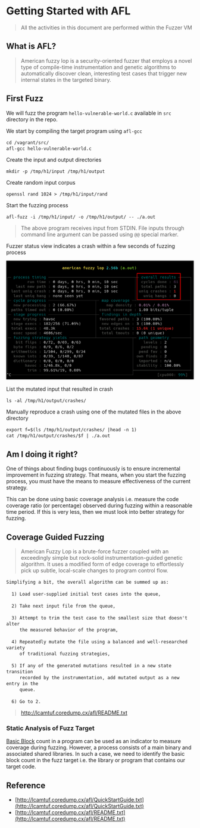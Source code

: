 # Getting Started with AFL

> All the activities in this document are performed within the Fuzzer VM

## What is AFL?

> American fuzzy lop is a security-oriented fuzzer that employs a novel type of compile-time instrumentation and genetic algorithms to automatically discover clean, interesting test cases that trigger new internal states in the targeted binary.

## First Fuzz

We will fuzz the program `hello-vulnerable-world.c` available in `src` directory in the repo.

We start by compiling the target program using `afl-gcc`

```
cd /vagrant/src/
afl-gcc hello-vulnerable-world.c 
```

Create the input and output directories

```
mkdir -p /tmp/h1/input /tmp/h1/output
```

Create random input corpus

```
openssl rand 1024 > /tmp/h1/input/rand
```

Start the fuzzing process

```
afl-fuzz -i /tmp/h1/input/ -o /tmp/h1/output/ -- ./a.out
```

> The above program receives input from STDIN. File inputs through command line argument can be passed using `@@` special marker.

Fuzzer status view indicates a crash within a few seconds of fuzzing process

![](images/afl1.png)

List the mutated input that resulted in crash

```
ls -al /tmp/h1/output/crashes/
```

Manually reproduce a crash using one of the mutated files in the above directory

```
export f=$(ls /tmp/h1/output/crashes/ |head -n 1)
cat /tmp/h1/output/crashes/$f | ./a.out
```

## Am I doing it right?

One of things about finding bugs continuously is to ensure incremental improvement in fuzzing strategy. That means, when you start the fuzzing process, you must have the means to measure effectiveness of the current strategy.

This can be done using basic coverage analysis i.e. measure the code coverage ratio (or percentage) observed during fuzzing within a reasonable time period. If this is very less, then we must look into better strategy for fuzzing.

## Coverage Guided Fuzzing

> American Fuzzy Lop is a brute-force fuzzer coupled with an exceedingly simple but rock-solid instrumentation-guided genetic algorithm. It uses a modified form of edge coverage to effortlessly pick up subtle, local-scale changes to program control flow.

```
Simplifying a bit, the overall algorithm can be summed up as:

  1) Load user-supplied initial test cases into the queue,

  2) Take next input file from the queue,

  3) Attempt to trim the test case to the smallest size that doesn't alter
     the measured behavior of the program,

  4) Repeatedly mutate the file using a balanced and well-researched variety
     of traditional fuzzing strategies,

  5) If any of the generated mutations resulted in a new state transition
     recorded by the instrumentation, add mutated output as a new entry in the
     queue.

  6) Go to 2.
```

> http://lcamtuf.coredump.cx/afl/README.txt

### Static Analysis of Fuzz Target

[Basic Block](https://en.wikipedia.org/wiki/Basic_block) count in a program can be used as an indicator to measure coverage during fuzzing. However, a process consists of a main binary and associated shared libraries. In such a case, we need to identify the basic block count in the fuzz target i.e. the library or program that contains our target code.

## Reference

* [http://lcamtuf.coredump.cx/afl/QuickStartGuide.txt](http://lcamtuf.coredump.cx/afl/QuickStartGuide.txt)
* [http://lcamtuf.coredump.cx/afl/README.txt](http://lcamtuf.coredump.cx/afl/README.txt)